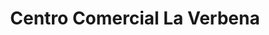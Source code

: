 ---
title: "Centro Comercial La Verbena"
url: /san-jose/centro-comercial-la-verbena/
shop: Einkaufszentrum
---